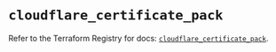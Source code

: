 # `cloudflare_certificate_pack`

Refer to the Terraform Registry for docs: [`cloudflare_certificate_pack`](https://registry.terraform.io/providers/cloudflare/cloudflare/5.6.0/docs/resources/certificate_pack).
